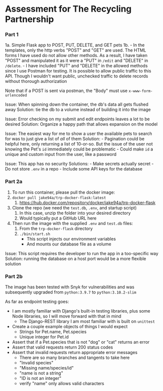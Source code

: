 # Assessment for The Recycling Partnership

### Part 1

1a. Simple Flask app to POST, PUT, DELETE, and GET pets
1b. - In the templates, only the http verbs "POST" and "GET" are used. The HTML forms I have used do not allow other methods. As a result, I have taken "POST" and manipulated it as it were a "PUT" in `/edit` and "DELETE" in `/delete`. - I have included "PUT" and "DELETE" in the allowed methods since I use Postman for testing. It is possible to allow public traffic to this API. Though I wouldn't want public, unchecked traffic to delete records without thorough authorization

Note that if a POST is sent via postman, the "Body" must use `x-www-form-urlencoded`

Issue: When spinning down the container, the db's data all gets flushed away
Solution: tie the db to a volume instead of building it into the image

Issue: Error checking on my submit and edit endpoints leaves a lot to be desired
Solution: Organize a happy path that allows expansion on the model

Issue: The easiest way for me to show a user the available pets to search for was to just give a list of _all_ of them
Solution: - Pagination could be helpful here, only returning a list of 10-or-so. But the issue of the user not knowing the Pet's `id` immediately could be problematic - Could make `id` a unique and custom input from the user, like a password

Issue: This app has no security
Solutions: - Make secrets actually secret - Do not store `.env` in a repo - Include some API keys for the database

### Part 2a

1. To run this container, please pull the docker image:
2. `docker pull jake94a/trp-docker-flask:latest`
   1. https://hub.docker.com/repository/docker/jake94a/trp-docker-flask
3. Clone the repo (we need the `test.db`, `.env`, and startup script)
   1. In this case, unzip the folder into your desired directory
   2. Would typically put a GitHub URL here
4. Then run the image with the supplied `.env` and `test.db` files:
   1. From the `trp-docker-flask` directory
   2. `./bin/start.sh`
      - This script injects our environment variables
      - And mounts our database file as a volume

Issue: This script requires the developer to run the app in a too-specific way
Solution: running the database on a host port would be a more flexible solution

### Part 2b

The image has been tested with Snyk for vulnerabilities and was subsequently upgraded from `python:3.9.7` to `python:3.10.2-slim`

As far as endpoint testing goes:

- I am mostly familiar with Django's built-in testing libraries, plus some Node libraries, so I will move forward with that in mind
  - The Django-REST library I am most familiar with is built on `unittest`
- Create a couple example objects of things I would expect
  - Strings for Pet.name, Pet.species
  - Unique integer for Pet.id
- Assert that if a Pet.species that is not "dog" or "cat" returns an error
- Assert that valid requests return 200 status codes
- Assert that invalid requests return appropriate error messages
  - There are so many branches and tangents to take here
  - "Invalid species"
  - "Missing name/species/id"
  - "name is not a string"
  - "ID is not an integer"
  - verify "name" only allows valid characters
